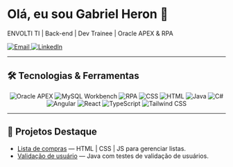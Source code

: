   <h1>Olá, eu sou Gabriel Heron 👋</h1>
  <p>ENVOLTI TI | Back-end | Dev Trainee | Oracle APEX & RPA</p>

  <!-- Badges de contato -->
  <a href="mailto:gabrielhcunha2006@gmail.com">
    <img src="https://img.shields.io/badge/Email-gabrielhcunha2006%40gmail.com-blue?style=flat" alt="Email"/>
  </a>
  <a href="https://linkedin.com/in/gabrielhcunha">
    <img src="https://img.shields.io/badge/LinkedIn-Gabriel%20Heron-blue?style=flat&logo=linkedin" alt="LinkedIn"/>
  </a>
</div>

---

## 🛠 Tecnologias & Ferramentas  
<div align="center">
  <img src="https://img.shields.io/badge/Oracle_APEX-FF0000?style=flat&logo=oracle" alt="Oracle APEX"/>
  <img src="https://img.shields.io/badge/MySQL_Workbench-4479A1?style=flat&logo=mysql" alt="MySQL Workbench"/>
  <img src="https://img.shields.io/badge/RPA-Robotic%20Process%20Automation-blue?style=flat" alt="RPA"/>
  <img src="https://img.shields.io/badge/CSS-1572B6?style=flat&logo=css3" alt="CSS"/>
  <img src="https://img.shields.io/badge/HTML-E34F26?style=flat&logo=html5" alt="HTML"/>
  <img src="https://img.shields.io/badge/Java-007396?style=flat&logo=java" alt="Java"/>
  <img src="https://img.shields.io/badge/C%23-239120?style=flat&logo=csharp&logoColor=white" alt="C#"/>
  <img src="https://img.shields.io/badge/Angular-DD0031?style=flat&logo=angular&logoColor=white" alt="Angular"/>
  <img src="https://img.shields.io/badge/React-61DAFB?style=flat&logo=react&logoColor=black" alt="React"/>
  <img src="https://img.shields.io/badge/TypeScript-3178C6?style=flat&logo=typescript&logoColor=white" alt="TypeScript"/>
  <img src="https://img.shields.io/badge/Tailwind_CSS-38B2AC?style=flat&logo=tailwindcss&logoColor=white" alt="Tailwind CSS"/>
</div>

---

## 🚀 Projetos Destaque  
- [Lista de compras](https://github.com/GabrielHdaC/Lista-de-compras) — HTML | CSS | JS para gerenciar listas.  
- [Validação de usuário](https://github.com/GabrielHdaC/validacao-usuario) — Java com testes de validação de usuários.  
